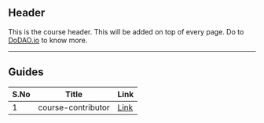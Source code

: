 ## Header
This is the course header. This will be added on top of every page. Do to [DoDAO.io](https://www.dodao.io) to know more.

---

## Guides

| S.No        | Title       |  Link  |
| ----------- | ----------- |----------- |
| 1      | course-contributor |  [Link](generated/markdown/course-contributor.md) | 